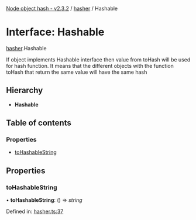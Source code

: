 [Node object hash - v2.3.2](../README.md) / [hasher](../modules/hasher.md) / Hashable

# Interface: Hashable

[hasher](../modules/hasher.md).Hashable

If object implements Hashable interface then value from toHash
will be used for hash function. It means that the different objects
with the function toHash that return the same value will have the same hash

## Hierarchy

- **Hashable**

## Table of contents

### Properties

- [toHashableString](hasher.hashable.md#tohashablestring)

## Properties

### toHashableString

• **toHashableString**: () => _string_

Defined in: [hasher.ts:37](https://github.com/SkeLLLa/node-object-hash/blob/b745be3/src/hasher.ts#L37)
